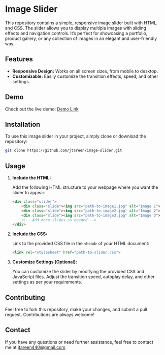 # Image Slider

This repository contains a simple, responsive image slider built with HTML, and CSS. The slider allows you to display multiple images with sliding effects and navigation controls. It’s perfect for showcasing a portfolio, product gallery, or any collection of images in an elegant and user-friendly way.

## Features

- **Responsive Design:** Works on all screen sizes, from mobile to desktop.
- **Customizable:** Easily customize the transition effects, speed, and other settings.

## Demo

Check out the live demo: [Demo Link](#https://jtareen.github.io/image-slider/)

## Installation

To use this image slider in your project, simply clone or download the repository:

```bash
git clone https://github.com/jtareen/image-slider.git
```

## Usage

1. **Include the HTML:**

   Add the following HTML structure to your webpage where you want the slider to appear:

   ```html
   <div class="slider">
       <div class="slide"><img src="path-to-image1.jpg" alt="Image 1"></div>
       <div class="slide"><img src="path-to-image2.jpg" alt="Image 2"></div>
       <div class="slide"><img src="path-to-image3.jpg" alt="Image 3"></div>
       <!-- Add more slides as needed -->
   </div>
   ```

2. **Include the CSS:**

   Link to the provided CSS file in the `<head>` of your HTML document:

   ```html
   <link rel="stylesheet" href="path-to-slider.css">
   ```

3. **Customize Settings (Optional):**

   You can customize the slider by modifying the provided CSS and JavaScript files. Adjust the transition speed, autoplay delay, and other settings as per your requirements.

## Contributing

Feel free to fork this repository, make your changes, and submit a pull request. Contributions are always welcome!

## Contact

If you have any questions or need further assistance, feel free to contact me at [jtareen440@gmail.com](mailto:jtareen440@gmail.com).
